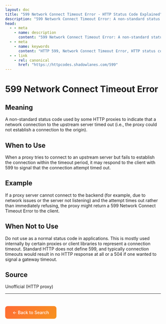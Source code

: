```yaml
---
layout: doc
title: "599 Network Connect Timeout Error - HTTP Status Code Explained"
description: "599 Network Connect Timeout Error: A non-standard status code used by some HTTP proxies to indicate that a network connection to the upstream server timed ou..."
head:
  - - meta
    - name: description
      content: "599 Network Connect Timeout Error: A non-standard status code used by some HTTP proxies to indicate that a network connection to the upstream server timed ou..."
  - - meta
    - name: keywords
      content: "HTTP 599, Network Connect Timeout Error, HTTP status code, REST API, web development"
  - - link
    - rel: canonical
      href: "https://httpcodes.shadowlanes.com/599"
---
```


# 599 Network Connect Timeout Error

## Meaning

A non-standard status code used by some HTTP proxies to indicate that a network connection to the upstream server timed out (i.e., the proxy could not establish a connection to the origin).

## When to Use

When a proxy tries to connect to an upstream server but fails to establish the connection within the timeout period, it may respond to the client with 599 to signal that the connection attempt timed out.

## Example

If a proxy server cannot connect to the backend (for example, due to network issues or the server not listening) and the attempt times out rather than immediately refusing, the proxy might return a 599 Network Connect Timeout Error to the client.

## When Not to Use

Do not use as a normal status code in applications. This is mostly used internally by certain proxies or client libraries to represent a connection timeout. Standard HTTP does not define 599, and typically connection timeouts would result in no HTTP response at all or a 504 if one wanted to signal a gateway timeout.

## Source

Unofficial (HTTP proxy)

---

<div style="margin-top: 40px;">
  <a href="/" style="display: inline-block; padding: 12px 24px; background: linear-gradient(135deg, #ff6b35, #f7931e); color: white; text-decoration: none; border-radius: 8px; font-weight: 500;">← Back to Search</a>
</div>
